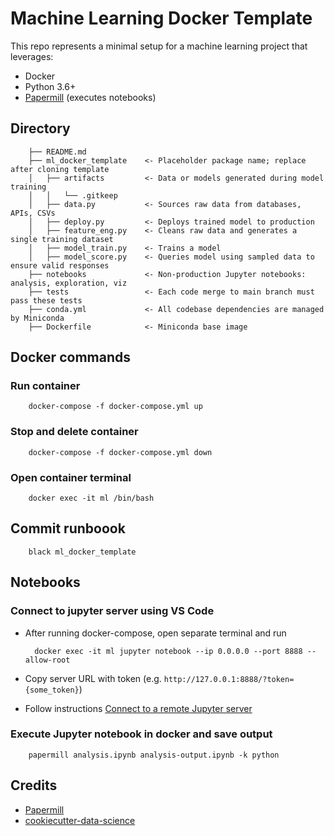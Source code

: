 # Machine Learning Docker Template

This repo represents a minimal setup for a machine learning project that leverages:
- Docker
- Python 3.6+
- [Papermill](https://github.com/nteract/papermill) (executes notebooks)


## Directory

        ├── README.md             
        ├── ml_docker_template    <- Placeholder package name; replace after cloning template
        │   ├── artifacts         <- Data or models generated during model training
        │   │   └── .gitkeep
        │   ├── data.py           <- Sources raw data from databases, APIs, CSVs
        │   ├── deploy.py         <- Deploys trained model to production
        │   ├── feature_eng.py    <- Cleans raw data and generates a single training dataset
        │   ├── model_train.py    <- Trains a model
        │   ├── model_score.py    <- Queries model using sampled data to ensure valid responses
        ├── notebooks             <- Non-production Jupyter notebooks: analysis, exploration, viz
        ├── tests                 <- Each code merge to main branch must pass these tests
        ├── conda.yml             <- All codebase dependencies are managed by Miniconda
        ├── Dockerfile            <- Miniconda base image

## Docker commands

### Run container

        docker-compose -f docker-compose.yml up

### Stop and delete container

        docker-compose -f docker-compose.yml down

### Open container terminal

        docker exec -it ml /bin/bash

## Commit runboook

        black ml_docker_template

## Notebooks

### Connect to jupyter server using VS Code
- After running docker-compose, open separate terminal and run

        docker exec -it ml jupyter notebook --ip 0.0.0.0 --port 8888 --allow-root

- Copy server URL with token (e.g. `http://127.0.0.1:8888/?token={some_token}`)
- Follow instructions [Connect to a remote Jupyter server](https://code.visualstudio.com/docs/datascience/jupyter-notebooks#_connect-to-a-remote-jupyter-server)

### Execute Jupyter notebook in docker and save output

        papermill analysis.ipynb analysis-output.ipynb -k python

## Credits
- [Papermill](https://github.com/nteract/papermill)
- [cookiecutter-data-science](https://github.com/drivendata/cookiecutter-data-science)